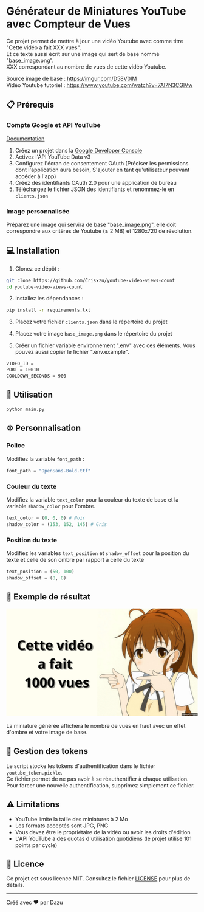 # Générateur de Miniatures YouTube avec Compteur de Vues

Ce projet permet de mettre à jour une vidéo Youtube avec comme titre "Cette vidéo a fait XXX vues".<br/>
Et ce texte aussi écrit sur une image qui sert de base nommé "base_image.png".<br/>
XXX correspondant au nombre de vues de cette vidéo Youtube.<br/>

Source image de base : https://imgur.com/D58V0IM <br/>
Vidéo Youtube tutoriel : https://www.youtube.com/watch?v=7Al7N3CGlVw

## 📋 Prérequis

### Compte Google et API YouTube

[Documentation](https://developers.google.com/youtube/v3/getting-started)

1. Créez un projet dans la [Google Developer Console](https://console.cloud.google.com/)
2. Activez l'API YouTube Data v3
3. Configurez l'écran de consentement OAuth (Préciser les permissions dont l'application aura besoin, S'ajouter en tant qu'utilisateur pouvant accéder à l'app)
4. Créez des identifiants OAuth 2.0 pour une application de bureau
5. Téléchargez le fichier JSON des identifiants et renommez-le en `clients.json`

### Image personnalisée

Préparez une image qui servira de base "base_image.png", elle doit correspondre aux critères de Youtube (≤ 2 MB) et 1280x720 de résolution.

## 💻 Installation

1. Clonez ce dépôt :

```bash
git clone https://github.com/Crisxzu/youtube-video-views-count
cd youtube-video-views-count
```

2. Installez les dépendances :

```bash
pip install -r requirements.txt
```

3. Placez votre fichier `clients.json` dans le répertoire du projet

4. Placez votre image `base_image.png` dans le répertoire du projet

5. Créer un fichier variable environnement ".env" avec ces éléments. Vous pouvez aussi copier le fichier ".env.example".

```env
VIDEO_ID =
PORT = 10010
COOLDOWN_SECONDS = 900
```

## 🚀 Utilisation

```bash
python main.py
```

## ⚙️ Personnalisation

### Police
Modifiez la variable `font_path` :

```python
font_path = "OpenSans-Bold.ttf"
```

### Couleur du texte

Modifiez la variable `text_color` pour la couleur du texte de base et la variable `shadow_color` pour l'ombre.

```python
text_color = (0, 0, 0) # Noir
shadow_color = (153, 152, 145) # Gris
```

### Position du texte

Modifiez les variables `text_position` et `shadow_offset` pour la position du texte et celle de son ombre par rapport à celle du texte

```python
text_position = (50, 100)
shadow_offset = (8, 8)
```

## 📸 Exemple de résultat

![Exemple de miniature](example_minia.png)

La miniature générée affichera le nombre de vues en haut avec un effet d'ombre et votre image de base.

## 🔑 Gestion des tokens

Le script stocke les tokens d'authentification dans le fichier `youtube_token.pickle`. <br/>
Ce fichier permet de ne pas avoir à se réauthentifier à chaque utilisation. <br/>
Pour forcer une nouvelle authentification, supprimez simplement ce fichier. <br/>

## ⚠️ Limitations

- YouTube limite la taille des miniatures à 2 Mo
- Les formats acceptés sont JPG, PNG 
- Vous devez être le propriétaire de la vidéo ou avoir les droits d'édition
- L'API YouTube a des quotas d'utilisation quotidiens (le projet utilise 101 points par cycle)

## 📄 Licence

Ce projet est sous licence MIT. Consultez le fichier [LICENSE](LICENSE) pour plus de détails.

---

Créé avec ❤️ par Dazu